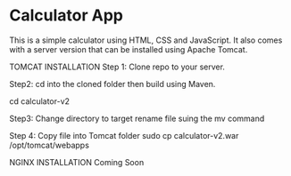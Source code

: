 # Calculator App

This is a simple calculator using HTML, CSS and JavaScript. 
It also comes with a server version that can be installed using Apache Tomcat.

TOMCAT INSTALLATION
Step 1:
Clone repo to your server.

Step2:
cd into the cloned folder
then build using Maven.

cd calculator-v2

Step3:
Change directory to target
rename file suing the mv command

Step 4:
Copy file into Tomcat folder
sudo cp calculator-v2.war /opt/tomcat/webapps

NGINX INSTALLATION
Coming Soon

